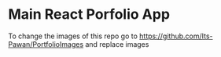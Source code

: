 # Main React Porfolio App

To change the images of this repo go to https://github.com/Its-Pawan/PortfolioImages and replace images